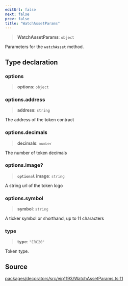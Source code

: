 ```yaml
---
editUrl: false
next: false
prev: false
title: "WatchAssetParams"
---
```


> **WatchAssetParams**: `object`

Parameters for the `watchAsset` method.

## Type declaration

### options

> **options**: `object`

### options.address

> **address**: `string`

The address of the token contract

### options.decimals

> **decimals**: `number`

The number of token decimals

### options.image?

> **`optional`** **image**: `string`

A string url of the token logo

### options.symbol

> **symbol**: `string`

A ticker symbol or shorthand, up to 11 characters

### type

> **type**: `"ERC20"`

Token type.

## Source

[packages/decorators/src/eip1193/WatchAssetParams.ts:11](https://github.com/evmts/tevm-monorepo/blob/main/packages/decorators/src/eip1193/WatchAssetParams.ts#L11)
